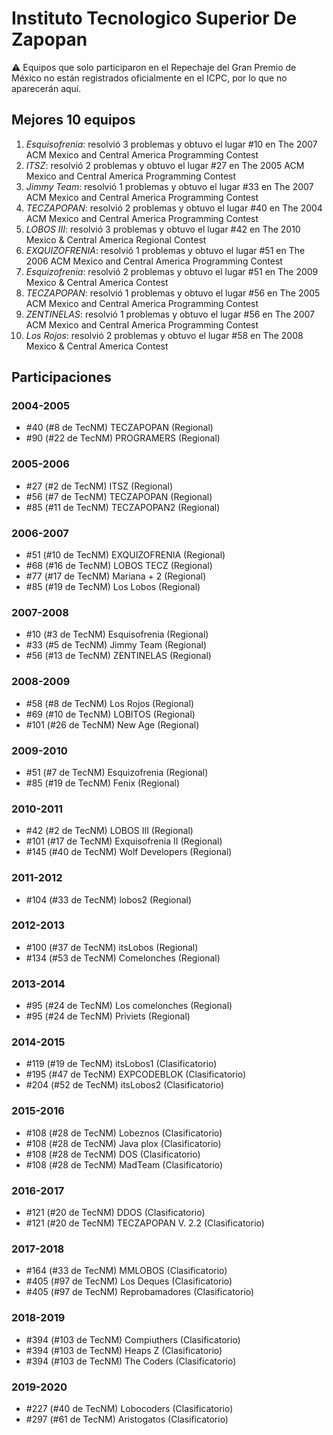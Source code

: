 # Instituto Tecnologico Superior De Zapopan

:warning: Equipos que solo participaron en el Repechaje del Gran Premio de México no están registrados oficialmente en el ICPC, por lo que no aparecerán aquí.

## Mejores 10 equipos

1. _Esquisofrenia_: resolvió 3 problemas y obtuvo el lugar #10 en The 2007 ACM Mexico and Central America Programming Contest
1. _ITSZ_: resolvió 2 problemas y obtuvo el lugar #27 en The 2005 ACM Mexico and Central America Programming Contest
1. _Jimmy Team_: resolvió 1 problemas y obtuvo el lugar #33 en The 2007 ACM Mexico and Central America Programming Contest
1. _TECZAPOPAN_: resolvió 2 problemas y obtuvo el lugar #40 en The 2004 ACM Mexico and Central America Programming Contest
1. _LOBOS III_: resolvió 3 problemas y obtuvo el lugar #42 en The 2010 Mexico & Central America Regional Contest
1. _EXQUIZOFRENIA_: resolvió 1 problemas y obtuvo el lugar #51 en The 2006 ACM Mexico and Central America Programming Contest
1. _Esquizofrenia_: resolvió 2 problemas y obtuvo el lugar #51 en The 2009 Mexico & Central America Contest
1. _TECZAPOPAN_: resolvió 1 problemas y obtuvo el lugar #56 en The 2005 ACM Mexico and Central America Programming Contest
1. _ZENTINELAS_: resolvió 1 problemas y obtuvo el lugar #56 en The 2007 ACM Mexico and Central America Programming Contest
1. _Los Rojos_: resolvió 2 problemas y obtuvo el lugar #58 en The 2008 Mexico & Central America Contest

## Participaciones

### 2004-2005

- #40 (#8 de TecNM) TECZAPOPAN (Regional)
- #90 (#22 de TecNM) PROGRAMERS (Regional)

### 2005-2006

- #27 (#2 de TecNM) ITSZ (Regional)
- #56 (#7 de TecNM) TECZAPOPAN (Regional)
- #85 (#11 de TecNM) TECZAPOPAN2 (Regional)

### 2006-2007

- #51 (#10 de TecNM) EXQUIZOFRENIA (Regional)
- #68 (#16 de TecNM) LOBOS TECZ (Regional)
- #77 (#17 de TecNM) Mariana + 2 (Regional)
- #85 (#19 de TecNM) Los Lobos (Regional)

### 2007-2008

- #10 (#3 de TecNM) Esquisofrenia (Regional)
- #33 (#5 de TecNM) Jimmy Team (Regional)
- #56 (#13 de TecNM) ZENTINELAS (Regional)

### 2008-2009

- #58 (#8 de TecNM) Los Rojos (Regional)
- #69 (#10 de TecNM) LOBITOS (Regional)
- #101 (#26 de TecNM) New Age (Regional)

### 2009-2010

- #51 (#7 de TecNM) Esquizofrenia (Regional)
- #85 (#19 de TecNM) Fenix (Regional)

### 2010-2011

- #42 (#2 de TecNM) LOBOS III (Regional)
- #101 (#17 de TecNM) Exquisofrenia II (Regional)
- #145 (#40 de TecNM) Wolf Developers (Regional)

### 2011-2012

- #104 (#33 de TecNM) lobos2 (Regional)

### 2012-2013

- #100 (#37 de TecNM) itsLobos (Regional)
- #134 (#53 de TecNM) Comelonches (Regional)

### 2013-2014

- #95 (#24 de TecNM) Los comelonches (Regional)
- #95 (#24 de TecNM) Priviets (Regional)

### 2014-2015

- #119 (#19 de TecNM) itsLobos1 (Clasificatorio)
- #195 (#47 de TecNM) EXPCODEBLOK (Clasificatorio)
- #204 (#52 de TecNM) itsLobos2 (Clasificatorio)

### 2015-2016

- #108 (#28 de TecNM) Lobeznos (Clasificatorio)
- #108 (#28 de TecNM) Java plox (Clasificatorio)
- #108 (#28 de TecNM) DOS (Clasificatorio)
- #108 (#28 de TecNM) MadTeam (Clasificatorio)

### 2016-2017

- #121 (#20 de TecNM) DDOS (Clasificatorio)
- #121 (#20 de TecNM) TECZAPOPAN V. 2.2 (Clasificatorio)

### 2017-2018

- #164 (#33 de TecNM) MMLOBOS (Clasificatorio)
- #405 (#97 de TecNM) Los Deques (Clasificatorio)
- #405 (#97 de TecNM) Reprobamadores (Clasificatorio)

### 2018-2019

- #394 (#103 de TecNM) Compiuthers (Clasificatorio)
- #394 (#103 de TecNM) Heaps Z (Clasificatorio)
- #394 (#103 de TecNM) The Coders (Clasificatorio)

### 2019-2020

- #227 (#40 de TecNM) Lobocoders (Clasificatorio)
- #297 (#61 de TecNM) Aristogatos (Clasificatorio)



